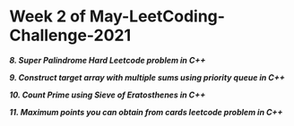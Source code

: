 # Week 2 of May-LeetCoding-Challenge-2021


***8. Super Palindrome Hard Leetcode problem in C++***

***9. Construct target array with multiple sums using priority queue in C++***

***10. Count Prime using Sieve of Eratosthenes in C++***

***11. Maximum points you can obtain from cards leetcode problem in C++***






